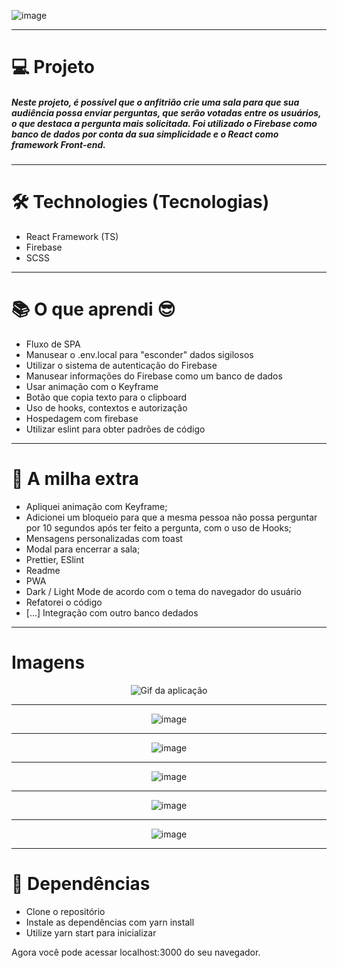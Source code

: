 ![image](https://user-images.githubusercontent.com/75763403/123367138-d35aad80-d54f-11eb-8200-c0790a72b8c7.png)

---

# 💻 Projeto

##### Neste projeto, é possível que o anfitrião crie uma sala para que sua audiência possa enviar perguntas, que serão votadas entre os usuários, o que destaca a pergunta mais solicitada. Foi utilizado o Firebase como banco de dados por conta da sua simplicidade e o React como framework Front-end.

---

# 🛠 Technologies (Tecnologias)

- React Framework (TS)
- Firebase
- SCSS

---

# 📚 O que aprendi 😎

- Fluxo de SPA
- Manusear o .env.local para "esconder" dados sigilosos
- Utilizar o sistema de autenticação do Firebase
- Manusear informações do Firebase como um banco de dados
- Usar animação com o Keyframe
- Botão que copia texto para o clipboard
- Uso de hooks, contextos e autorização
- Hospedagem com firebase
- Utilizar eslint para obter padrões de código

---

# 🚀 A milha extra

- Apliquei animação com Keyframe;
- Adicionei um bloqueio para que a mesma pessoa não possa perguntar por 10 segundos após ter feito a pergunta, com o uso de Hooks;
- Mensagens personalizadas com toast
- Modal para encerrar a sala;
- Prettier, ESlint
- Readme
- PWA 
- Dark / Light Mode de acordo com o tema do navegador do usuário
- Refatorei o código
- [...] Integração com outro banco dedados

---

# Imagens

<div align="center">
<p align="center"><img src="public/gif.gif" alt="Gif da aplicação"></p>

___________________________________________________________________________________________________________________________________________________


![image](https://user-images.githubusercontent.com/75763403/123367326-22a0de00-d550-11eb-9f09-e8646036dd14.png)

___________________________________________________________________________________________________________________________________________________


![image](https://user-images.githubusercontent.com/75763403/123367374-36e4db00-d550-11eb-9e45-dc98851d6789.png)

___________________________________________________________________________________________________________________________________________________

![image](https://user-images.githubusercontent.com/75763403/123367470-5bd94e00-d550-11eb-8a10-344ac5c25a24.png)

____________________________________________________________________________________________________________________________________________________

![image](https://user-images.githubusercontent.com/75763403/123367529-77445900-d550-11eb-9a49-a6454f2586b8.png)

____________________________________________________________________________________________________________________________________________________

![image](https://user-images.githubusercontent.com/75763403/123367571-8b885600-d550-11eb-9b53-2ef74414ec80.png)
</div>

---

# 🚀 Dependências

- Clone o repositório
- Instale as dependências com yarn install
- Utilize yarn start para inicializar

Agora você pode acessar localhost:3000 do seu navegador.
